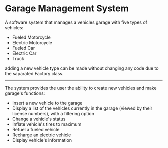 # Garage Management System

A software system that manages a vehicles garage with five types of vehicles:
- Fueled Motorcycle
- Electric Motorcycle
- Fueled Car
- Electric Car
- Truck

adding a new vehicle type can be made without changing any code due to the saparated Factory class.

-----

The system provides the user the ability to create new vehicles and make garage's functions:
- Insert a new vehicle to the garage
- Display a list of the vehicles currently in the garage (viewed by their license numbers), with a filtering option
- Change a vehicle's status
- Inflate vehicle's tires to maximum
- Refuel a fueled vehicle
- Recharge an electric vehicle
- Display vehicle's information
